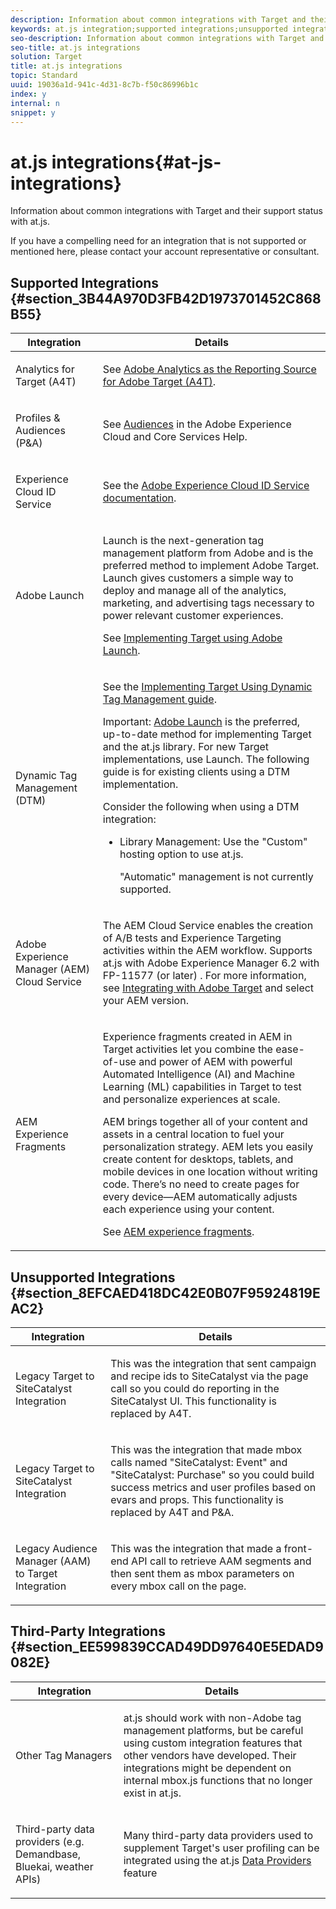 ```yaml
---
description: Information about common integrations with Target and their support status with at.js.
keywords: at.js integration;supported integrations;unsupported integrations;third party integrations
seo-description: Information about common integrations with Target and their support status with at.js.
seo-title: at.js integrations
solution: Target
title: at.js integrations
topic: Standard
uuid: 19036a1d-941c-4d31-8c7b-f50c86996b1c
index: y
internal: n
snippet: y
---
```


# at.js integrations{#at-js-integrations}

Information about common integrations with Target and their support status with at.js.

If you have a compelling need for an integration that is not supported or mentioned here, please contact your account representative or consultant.

## Supported Integrations {#section_3B44A970D3FB42D1973701452C868B55}

<table id="table_3C9C2D0A88004D5D9708347B85DE5A7E"> 
 <thead> 
  <tr> 
   <th colname="col1" class="entry"> Integration </th> 
   <th colname="col2" class="entry"> Details </th> 
  </tr>
 </thead>
 <tbody> 
  <tr> 
   <td colname="col1"> <p>Analytics for Target (A4T) </p> </td> 
   <td colname="col2"> <p>See <a href="../../../c-integrating-target-with-mac/a4t/a4t.md#concept_7540C8C04259434AB6EE33B09F47A1DE" format="dita" scope="local"> Adobe Analytics as the Reporting Source for Adobe Target (A4T)</a>. </p> </td> 
  </tr> 
  <tr> 
   <td colname="col1"> <p>Profiles &amp; Audiences (P&amp;A) </p> </td> 
   <td colname="col2"> <p>See <a href="https://marketing.adobe.com/resources/help/en_US/mcloud/audience_library.html" format="html" scope="external"> Audiences</a> in the Adobe Experience Cloud and Core Services Help. </p> </td> 
  </tr> 
  <tr> 
   <td colname="col1"> <p>Experience Cloud ID Service </p> </td> 
   <td colname="col2"> <p>See the <a href="https://marketing.adobe.com/resources/help/en_US/mcvid/" format="https" scope="external"> Adobe Experience Cloud ID Service documentation</a>. </p> </td> 
  </tr> 
  <tr> 
   <td colname="col1"> <p>Adobe Launch </p> </td> 
   <td colname="col2"> <p>Launch is the next-generation tag management platform from Adobe and is the preferred method to implement Adobe Target. Launch gives customers a simple way to deploy and manage all of the analytics, marketing, and advertising tags necessary to power relevant customer experiences. </p> <p>See <a href="../../../c-implementing-target/c-implementing-target-for-client-side-web/how-to-deployatjs/cmp-implementing-target-using-adobe-launch.md#topic_5234DDAEB0834333BD6BA1B05892FC25" format="dita" scope="local"> Implementing Target using Adobe Launch</a>. </p> </td> 
  </tr> 
  <tr> 
   <td colname="col1"> <p>Dynamic Tag Management (DTM) </p> </td> 
   <td colname="col2"> <p>See the <a href="https://marketing.adobe.com/resources/help/en_US/target/ov2/implementing-target-using-dynamic-tag-management.html" format="html" scope="external"> Implementing Target Using Dynamic Tag Management guide</a>. </p> <p> <p>Important: <a href="../../../c-implementing-target/c-implementing-target-for-client-side-web/how-to-deployatjs/cmp-implementing-target-using-adobe-launch.md#topic_5234DDAEB0834333BD6BA1B05892FC25" format="dita" scope="local"> Adobe Launch</a> is the preferred, up-to-date method for implementing Target and the at.js library. For new Target implementations, use Launch. The following guide is for existing clients using a DTM implementation. </p> </p> <p>Consider the following when using a DTM integration: </p> <p> 
     <ul id="ul_8B7BF60E14554C7B863E434180D409C7"> 
      <li id="li_EF8BC216C6A04FAA8E214ADC59CC7724">Library Management: Use the "Custom" hosting option to use at.js. <p>"Automatic" management is not currently supported. </p> </li> 
     </ul> </p> </td> 
  </tr> 
  <tr> 
   <td colname="col1"> <p>Adobe Experience Manager (AEM) Cloud Service </p> </td> 
   <td colname="col2"> <p>The AEM Cloud Service enables the creation of A/B tests and Experience Targeting activities within the AEM workflow. Supports at.js with Adobe Experience Manager 6.2 with FP-11577 (or later) . For more information, see <a href="https://helpx.adobe.com/experience-manager/6-2/sites/administering/using/target.html" format="html" scope="external"> Integrating with Adobe Target</a> and select your AEM version. </p> </td> 
  </tr> 
  <tr> 
   <td colname="col1"> <p>AEM Experience Fragments </p> </td> 
   <td colname="col2"> <p>Experience fragments created in AEM in Target activities let you combine the ease-of-use and power of AEM with powerful Automated Intelligence (AI) and Machine Learning (ML) capabilities in Target to test and personalize experiences at scale. </p> <p>AEM brings together all of your content and assets in a central location to fuel your personalization strategy. AEM lets you easily create content for desktops, tablets, and mobile devices in one location without writing code. There’s no need to create pages for every device—AEM automatically adjusts each experience using your content. </p> <p>See <a href="../../../c-experiences/c-manage-content/aem-experience-fragments.md#topic_1E1E4EA01F074349B2CF8785387B5FE8" format="dita" scope="local"> AEM experience fragments</a>. </p> </td> 
  </tr> 
 </tbody> 
</table>

## Unsupported Integrations {#section_8EFCAED418DC42E0B07F95924819EAC2}

<table id="table_4CF1738CF06B43A784EE783D3FAED3C8"> 
 <thead> 
  <tr> 
   <th colname="col1" class="entry"> Integration </th> 
   <th colname="col2" class="entry"> Details </th> 
  </tr>
 </thead>
 <tbody> 
  <tr> 
   <td colname="col1"> <p>Legacy Target to SiteCatalyst Integration </p> </td> 
   <td colname="col2"> <p>This was the integration that sent campaign and recipe ids to <span class="keyword"> SiteCatalyst</span> via the page call so you could do reporting in the <span class="keyword"> SiteCatalyst</span> UI. This functionality is replaced by A4T. </p> </td> 
  </tr> 
  <tr> 
   <td colname="col1"> <p>Legacy Target to SiteCatalyst Integration </p> </td> 
   <td colname="col2"> <p>This was the integration that made mbox calls named "SiteCatalyst: Event" and "SiteCatalyst: Purchase" so you could build success metrics and user profiles based on evars and props. This functionality is replaced by A4T and P&amp;A. </p> </td> 
  </tr> 
  <tr> 
   <td colname="col1"> <p>Legacy Audience Manager (AAM) to Target Integration </p> </td> 
   <td colname="col2"> <p>This was the integration that made a front-end API call to retrieve AAM segments and then sent them as mbox parameters on every mbox call on the page. </p> </td> 
  </tr> 
 </tbody> 
</table>

## Third-Party Integrations {#section_EE599839CCAD49DD97640E5EDAD9082E}

<table id="table_8139E0696BAD436588224AEC2AEE0852"> 
 <thead> 
  <tr> 
   <th colname="col1" class="entry"> Integration </th> 
   <th colname="col2" class="entry"> Details </th> 
  </tr>
 </thead>
 <tbody> 
  <tr> 
   <td colname="col1"> <p>Other Tag Managers </p> </td> 
   <td colname="col2"> <p><span class="filepath"> at.js</span> should work with non-Adobe tag management platforms, but be careful using custom integration features that other vendors have developed. Their integrations might be dependent on internal <span class="filepath"> mbox.js</span> functions that no longer exist in <span class="filepath"> at.js</span>. </p> </td> 
  </tr> 
  <tr> 
   <td colname="col1"> <p>Third-party data providers (e.g. Demandbase, Bluekai, weather APIs) </p> </td> 
   <td colname="col2"> <p>Many third-party data providers used to supplement Target's user profiling can be integrated using the at.js <a href="../../../c-implementing-target/c-implementing-target-for-client-side-web/cmp-at.js-functions.md#section_42725F3C837247D58AE1831EA330E44D" format="dita" scope="local"> Data Providers</a> feature </p> </td> 
  </tr> 
 </tbody> 
</table>

